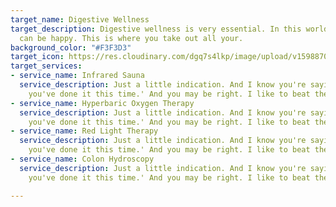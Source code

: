 ```yaml
---
target_name: Digestive Wellness
target_description: Digestive wellness is very essential. In this world, everything
  can be happy. This is where you take out all your.
background_color: "#F3F3D3"
target_icon: https://res.cloudinary.com/dgq7s4lkp/image/upload/v1598870034/uploads/stomach_kiqrgf.png
target_services:
- service_name: Infrared Sauna
  service_description: Just a little indication. And I know you're saying, 'Oh Bob,
    you've done it this time.' And you may be right. I like to beat the brush.
- service_name: Hyperbaric Oxygen Therapy
  service_description: Just a little indication. And I know you're saying, 'Oh Bob,
    you've done it this time.' And you may be right. I like to beat the brush.
- service_name: Red Light Therapy
  service_description: Just a little indication. And I know you're saying, 'Oh Bob,
    you've done it this time.' And you may be right. I like to beat the brush.
- service_name: Colon Hydroscopy
  service_description: Just a little indication. And I know you're saying, 'Oh Bob,
    you've done it this time.' And you may be right. I like to beat the brush.

---
```

